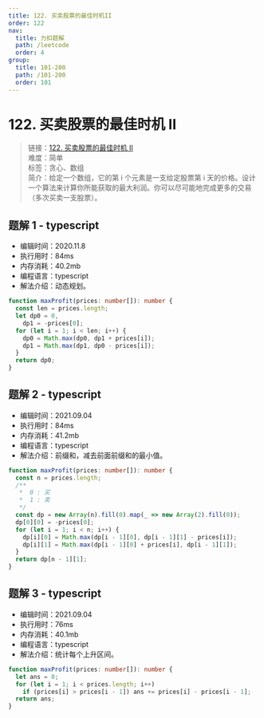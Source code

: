 ```yaml
---
title: 122. 买卖股票的最佳时机II
order: 122
nav:
  title: 力扣题解
  path: /leetcode
  order: 4
group:
  title: 101-200
  path: /101-200
  order: 101
---
```


# 122. 买卖股票的最佳时机 II

> 链接：[122. 买卖股票的最佳时机 II](https://leetcode-cn.com/problems/best-time-to-buy-and-sell-stock-ii/)  
> 难度：简单  
> 标签：贪心、数组  
> 简介：给定一个数组，它的第 i 个元素是一支给定股票第 i 天的价格。设计一个算法来计算你所能获取的最大利润。你可以尽可能地完成更多的交易（多次买卖一支股票）。

## 题解 1 - typescript

- 编辑时间：2020.11.8
- 执行用时：84ms
- 内存消耗：40.2mb
- 编程语言：typescript
- 解法介绍：动态规划。

```typescript
function maxProfit(prices: number[]): number {
  const len = prices.length;
  let dp0 = 0,
    dp1 = -prices[0];
  for (let i = 1; i < len; i++) {
    dp0 = Math.max(dp0, dp1 + prices[i]);
    dp1 = Math.max(dp1, dp0 - prices[i]);
  }
  return dp0;
}
```

## 题解 2 - typescript

- 编辑时间：2021.09.04
- 执行用时：84ms
- 内存消耗：41.2mb
- 编程语言：typescript
- 解法介绍：前缀和，减去前面前缀和的最小值。

```typescript
function maxProfit(prices: number[]): number {
  const n = prices.length;
  /**
   *  0 : 买
   *  1 : 卖
   */
  const dp = new Array(n).fill(0).map(_ => new Array(2).fill(0));
  dp[0][0] = -prices[0];
  for (let i = 1; i < n; i++) {
    dp[i][0] = Math.max(dp[i - 1][0], dp[i - 1][1] - prices[i]);
    dp[i][1] = Math.max(dp[i - 1][0] + prices[i], dp[i - 1][1]);
  }
  return dp[n - 1][1];
}
```

## 题解 3 - typescript

- 编辑时间：2021.09.04
- 执行用时：76ms
- 内存消耗：40.1mb
- 编程语言：typescript
- 解法介绍：统计每个上升区间。

```typescript
function maxProfit(prices: number[]): number {
  let ans = 0;
  for (let i = 1; i < prices.length; i++)
    if (prices[i] > prices[i - 1]) ans += prices[i] - prices[i - 1];
  return ans;
}
```
